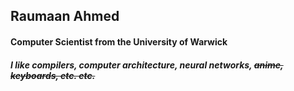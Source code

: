 
## **Raumaan Ahmed**


#### Computer Scientist from the University of Warwick
##### I like compilers, computer architecture, neural networks, ~~anime, keyboards, etc. etc.~~
